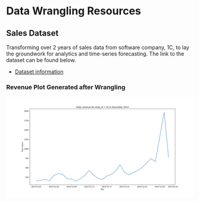 # Data Wrangling Resources

## Sales Dataset

Transforming over 2 years of sales data from software company, 1C, to lay the groundwork for analytics and time-series forecasting. The link to the dataset can be found below.

* [Dataset information](https://www.kaggle.com/c/competitive-data-science-predict-future-sales/data)

### Revenue Plot Generated after Wrangling

![Revenue](plots/daily_revenue.png)